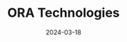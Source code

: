 ---  
layout: startup_page  
title: "ORA Technologies"  
id: "ora.ma"  
permalink: "/oratechnologiesora.ma03182024/"  
website: "https://ora.ma"  
funding_round: "Seed"  
funding_amount: "$1.5M"  
investors: "Moroccan entrepreneurs"  
about: "ORA Technologies is a Moroccan superapp offering a suite of features including P2P transactions, e-commerce, on-demand services, chat, and social networking. Its core mission is digital and financial inclusion, aiming to provide e-commerce and digital payments to all Moroccans. The app boasts over 300,000 downloads and is integrating a digital wallet."  
markets: "Fintech, E-commerce, Social Networking"  
hq: "Casablanca, Grand Casablanca, Morocco"  
founded_year: "2023"  
linkedin: "https://www.linkedin.com/company/ora-technologies-sas"  
twitter: ""  
instagram: ""  
facebook: ""  
crunchbase: "https://www.crunchbase.com/organization/ora-technologies"  
pitchbook: ""  

date_display: "18-Mar-2024"  
date: "2024-03-18"

# SEO Optimization  
meta_title: "ORA Technologies - Seed Funding ($1.5M)"  
meta_description: "ORA Technologies, ORA Technologies is a Moroccan superapp offering a suite of features including P2P transactions, e-commerce, on-demand services, chat, and social netw..."  
meta_keywords: "ORA Technologies, Fintech, E-commerce, Social Networking, Seed funding"  
canonical_url: "https://startup.projectstartups.com/oratechnologiesora.ma03182024/"  
---